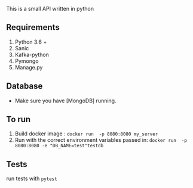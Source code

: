 This is a small API written in python

## Requirements
1. Python 3.6 +
2. Sanic
3. Kafka-python
4. Pymongo
5. Manage.py


## Database
- Make sure you have [MongoDB] running.

## To run
1. Build docker image : `docker run  -p 8080:8080 my_server`
2. Run with the correct environment variables passed in: `docker run  -p 8080:8080 -e "DB_NAME=test"testdb`
 

## Tests
run tests with `pytest`
